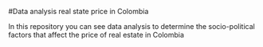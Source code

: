 #Data analysis real state price in Colombia 

In this repository you can see data analysis to determine the socio-political factors that affect the price of real estate in Colombia

